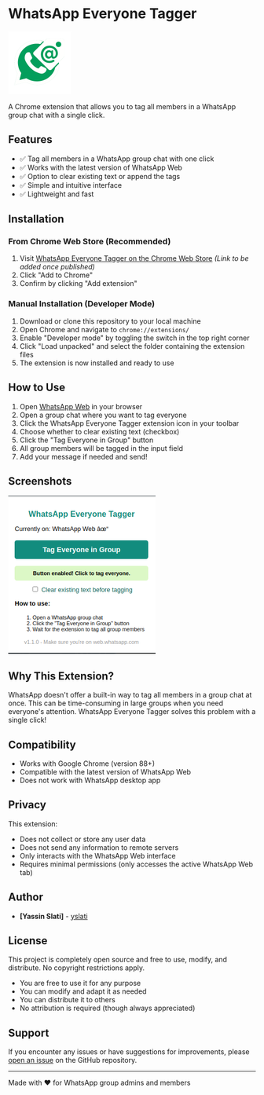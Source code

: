 # WhatsApp Everyone Tagger

![WhatsApp Everyone Tagger](images/icon128.png)

A Chrome extension that allows you to tag all members in a WhatsApp group chat with a single click.

## Features

- ✅ Tag all members in a WhatsApp group chat with one click
- ✅ Works with the latest version of WhatsApp Web
- ✅ Option to clear existing text or append the tags
- ✅ Simple and intuitive interface
- ✅ Lightweight and fast

## Installation

### From Chrome Web Store (Recommended)

1. Visit [WhatsApp Everyone Tagger on the Chrome Web Store](#) *(Link to be added once published)*
2. Click "Add to Chrome"
3. Confirm by clicking "Add extension"

### Manual Installation (Developer Mode)

1. Download or clone this repository to your local machine
2. Open Chrome and navigate to `chrome://extensions/`
3. Enable "Developer mode" by toggling the switch in the top right corner
4. Click "Load unpacked" and select the folder containing the extension files
5. The extension is now installed and ready to use

## How to Use

1. Open [WhatsApp Web](https://web.whatsapp.com/) in your browser
2. Open a group chat where you want to tag everyone
3. Click the WhatsApp Everyone Tagger extension icon in your toolbar
4. Choose whether to clear existing text (checkbox)
5. Click the "Tag Everyone in Group" button
6. All group members will be tagged in the input field
7. Add your message if needed and send!

## Screenshots

![screenshot](example/example.png)

## Why This Extension?

WhatsApp doesn't offer a built-in way to tag all members in a group chat at once. This can be time-consuming in large groups when you need everyone's attention. WhatsApp Everyone Tagger solves this problem with a single click!

## Compatibility

- Works with Google Chrome (version 88+)
- Compatible with the latest version of WhatsApp Web
- Does not work with WhatsApp desktop app

## Privacy

This extension:
- Does not collect or store any user data
- Does not send any information to remote servers
- Only interacts with the WhatsApp Web interface
- Requires minimal permissions (only accesses the active WhatsApp Web tab)

## Author

- **[Yassin Slati]** - [yslati](https://github.com/yslati)

## License

This project is completely open source and free to use, modify, and distribute. No copyright restrictions apply.

- You are free to use it for any purpose
- You can modify and adapt it as needed
- You can distribute it to others
- No attribution is required (though always appreciated)

## Support

If you encounter any issues or have suggestions for improvements, please [open an issue](https://github.com/yslati/whatsapp-everyone-tagger/issues) on the GitHub repository.

---

Made with ❤️ for WhatsApp group admins and members